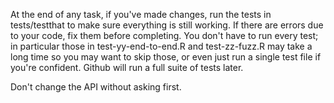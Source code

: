 At the end of any task, if you've made changes, run the tests in tests/testthat to make sure everything is still working. If there are errors due to your code, fix them before completing. You don't have to run every test; in particular those in test-yy-end-to-end.R and test-zz-fuzz.R may take a long time so you may want to skip those, or even just run a single test file if you're confident. Github will run a full suite of tests later.

Don't change the API without asking first.


